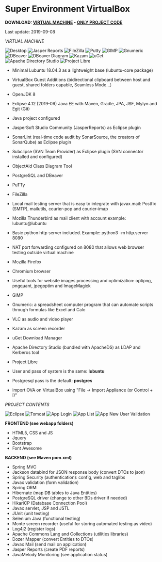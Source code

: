 # Super Environment VirtualBox

**DOWNLOAD: [VIRTUAL MACHINE](https://github.com/Virtual-Machines/Super-Environment-VirtualBox/releases/download/latest/DavidSuperEnvironment.ova) - [ONLY PROJECT CODE](https://github.com/Virtual-Machines/Super-Environment-VirtualBox/archive/master.zip)**

Last update: 2019-09-08

*VIRTUAL MACHINE*

![Desktop](https://raw.githubusercontent.com/Virtual-Machines/Super-Environment-VirtualBox/master/desktop.png)
![Jasper Reports](https://raw.githubusercontent.com/Virtual-Machines/Super-Environment-VirtualBox/master/jasperreports.png)
![FileZilla](https://raw.githubusercontent.com/Virtual-Machines/Super-Environment-VirtualBox/master/filezilla.png)
![Putty](https://raw.githubusercontent.com/Virtual-Machines/Super-Environment-VirtualBox/master/putty.png)
![GIMP](https://raw.githubusercontent.com/Virtual-Machines/Super-Environment-VirtualBox/master/gimp.png)
![Gnumeric](https://raw.githubusercontent.com/Virtual-Machines/Super-Environment-VirtualBox/master/gnumeric.png)
![DBeaver](https://raw.githubusercontent.com/Virtual-Machines/Super-Environment-VirtualBox/master/dbeaver.png)
![DBeaver Diagram](https://raw.githubusercontent.com/Virtual-Machines/Super-Environment-VirtualBox/master/dbeaverDiagram.png)
![Kazam](https://raw.githubusercontent.com/Virtual-Machines/Super-Environment-VirtualBox/master/kazam.png)
![uGet](https://raw.githubusercontent.com/Virtual-Machines/Super-Environment-VirtualBox/master/uget.png)
![Apache Directory Studio](https://raw.githubusercontent.com/Virtual-Machines/Super-Environment-VirtualBox/master/apacheDirectoryStudio.png)
![Project Libre](https://raw.githubusercontent.com/Virtual-Machines/Super-Environment-VirtualBox/master/projectLibre.png)

- Minimal Lubuntu 18.04.3 as a lightweight base (lubuntu-core package)
- VirtualBox Guest Additions (bidirectional clipboard between host and guest, shared folders capable, Seamless Mode...)
- OpenJDK 8
- Eclipse 4.12 (2019-06) Java EE with Maven, Gradle, JPA, JSF, Mylyn and Egit (Git)
- Java project configured
- JasperSoft Studio Community (JasperReports) as Eclipse plugin
- SonarLint (real-time code audit by SonarSource, the creators of SonarQube) as Eclipse plugin
- Subclipse (SVN Team Provider) as Eclipse plugin (SVN connector installed and configured)
- ObjectAid Class Diagram Tool
- PostgreSQL and DBeaver
- PuTTy
- FileZilla
- Local mail testing server that is easy to integrate with javax.mail: Postfix (SMTP), mailutils, courier-pop and courier-imap
- Mozilla Thunderbird as mail client with account example: lubuntu@lubuntu
- Basic python http server included. Example: python3 -m http.server 8080
- NAT port forwarding configured on 8080 that allows web browser testing outside virtual machine
- Mozilla Firefox
- Chromium browser
- Useful tools for website images processing and optimization: optipng, pngquant, jpegoptim and ImageMagick
- GIMP
- Gnumeric: a spreadsheet computer program that can automate scripts through formulas like Excel and Calc
- VLC as audio and video player
- Kazam as screen recorder
- uGet Download Manager
- Apache Directory Studio (bundled with ApacheDS) as LDAP and Kerberos tool
- Project Libre


- User and pass of system is the same: **lubuntu**
- Postgresql pass is the default: **postgres**
- Import OVA on VirtualBox using "File -> Import Appliance (or Control + I)"

*PROJECT CONTENTS*

![Eclipse](https://raw.githubusercontent.com/Virtual-Machines/Super-Environment-VirtualBox/master/eclipse.png)
![Tomcat](https://raw.githubusercontent.com/Virtual-Machines/Super-Environment-VirtualBox/master/tomcatRun.png)
![App Login](https://raw.githubusercontent.com/Virtual-Machines/Super-Environment-VirtualBox/master/appLogin.png)
![App List](https://raw.githubusercontent.com/Virtual-Machines/Super-Environment-VirtualBox/master/appList.png)
![App New User Validation](https://raw.githubusercontent.com/Virtual-Machines/Super-Environment-VirtualBox/master/appNewUserValidation.png)

**FRONTEND (see webapp folders)**
- HTML5, CSS and JS
- Jquery
- Bootstrap
- Font Awesome

**BACKEND (see Maven pom.xml)**
- Spring MVC
- Jackson databind for JSON response body (convert DTOs to json)
- Spring Security (authentication): config, web and taglibs
- Javax validation (form validation)
- Spring ORM
- Hibernate (map DB tables to Java Entities)
- PostgreSQL driver (change to other BDs driver if needed)
- HikariCP (Database Connection Pool)
- Javax servlet, JSP and JSTL
- JUnit (unit testing)
- Selenium Java (functional testing)
- Monte screen recorder (useful for storing automated testing as video)
- Log4j2 (register logs)
- Apache Commons Lang and Collections (utilities libraries)
- Dozer Mapper (convert Entities to DTOs)
- Javax Mail (send mail on application)
- Jasper Reports (create PDF reports)
- JavaMelody Monitoring (see application status)

